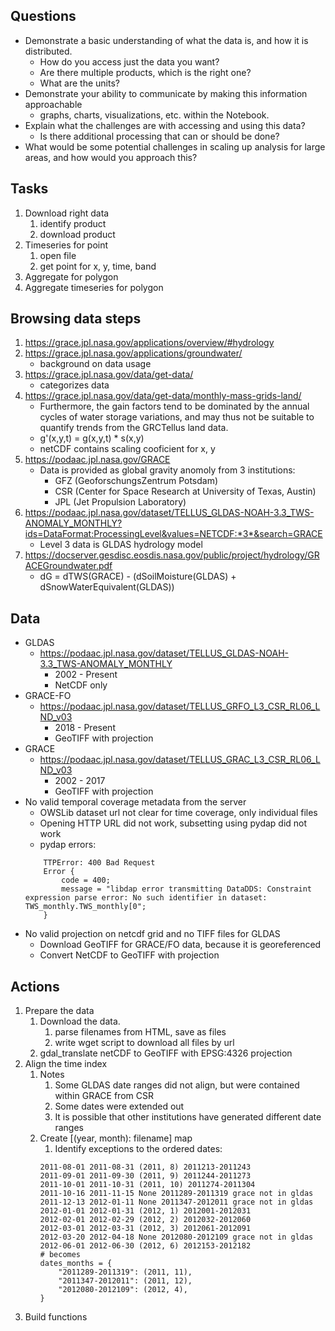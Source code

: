 ## Questions

* Demonstrate a basic understanding of what the data is, and how it is distributed.
    * How do you access just the data you want?
    * Are there multiple products, which is the right one?
    * What are the units?
* Demonstrate your ability to communicate by making this information approachable
    * graphs, charts, visualizations, etc. within the Notebook.
* Explain what the challenges are with accessing and using this data?
    * Is there additional processing that can or should be done?
* What would be some potential challenges in scaling up analysis for large areas, and how
would you approach this?

## Tasks

1. Download right data
    1. identify product
    2. download product
2. Timeseries for point
    1. open file
    2. get point for x, y, time, band
3. Aggregate for polygon
4. Aggregate timeseries for polygon

## Browsing data steps

1. https://grace.jpl.nasa.gov/applications/overview/#hydrology
2. https://grace.jpl.nasa.gov/applications/groundwater/
    * background on data usage
3. https://grace.jpl.nasa.gov/data/get-data/
    * categorizes data
4. https://grace.jpl.nasa.gov/data/get-data/monthly-mass-grids-land/
    * Furthermore, the gain factors tend to be dominated by the annual cycles of water storage variations, and may thus not be suitable to quantify trends from the GRCTellus land data.
    * g'(x,y,t) = g(x,y,t) * s(x,y)
    * netCDF contains scaling cooficient for x, y
5. https://podaac.jpl.nasa.gov/GRACE
    * Data is provided as global gravity anomoly from 3 institutions:
        * GFZ (GeoforschungsZentrum Potsdam)
        * CSR (Center for Space Research at University of Texas, Austin)
        * JPL (Jet Propulsion Laboratory)
6. https://podaac.jpl.nasa.gov/dataset/TELLUS_GLDAS-NOAH-3.3_TWS-ANOMALY_MONTHLY?ids=DataFormat:ProcessingLevel&values=NETCDF:*3*&search=GRACE
    * Level 3 data is GLDAS hydrology model
7. https://docserver.gesdisc.eosdis.nasa.gov/public/project/hydrology/GRACEGroundwater.pdf
    * dG = dTWS(GRACE) - (dSoilMoisture(GLDAS) + dSnowWaterEquivalent(GLDAS))


## Data

* GLDAS
    * https://podaac.jpl.nasa.gov/dataset/TELLUS_GLDAS-NOAH-3.3_TWS-ANOMALY_MONTHLY
        * 2002 - Present
        * NetCDF only
* GRACE-FO
    * https://podaac.jpl.nasa.gov/dataset/TELLUS_GRFO_L3_CSR_RL06_LND_v03
        * 2018 - Present
        * GeoTIFF with projection
* GRACE
    * https://podaac.jpl.nasa.gov/dataset/TELLUS_GRAC_L3_CSR_RL06_LND_v03
        * 2002 - 2017
        * GeoTIFF with projection
* No valid temporal coverage metadata from the server
    * OWSLib dataset url not clear for time coverage, only individual files
    * Opening HTTP URL did not work, subsetting using pydap did not work
    * pydap errors:
    ```
        TTPError: 400 Bad Request
        Error {
            code = 400;
            message = "libdap error transmitting DataDDS: Constraint expression parse error: No such identifier in dataset: TWS_monthly.TWS_monthly[0";
        }
    ```
* No valid projection on netcdf grid and no TIFF files for GLDAS
    * Download GeoTIFF for GRACE/FO data, because it is georeferenced
    * Convert NetCDF to GeoTIFF with projection

## Actions

1. Prepare the data
    1. Download the data.
        1. parse filenames from HTML, save as files
        2. write wget script to download all files by url
    2. gdal_translate netCDF to GeoTIFF with EPSG:4326 projection
2. Align the time index
    1. Notes
        1. Some GLDAS date ranges did not align, but were contained within GRACE from CSR
        2. Some dates were extended out
        3. It is possible that other institutions have generated different date ranges
    2. Create [(year, month): filename] map
        1. Identify exceptions to the ordered dates:
        ```
        2011-08-01 2011-08-31 (2011, 8) 2011213-2011243 
        2011-09-01 2011-09-30 (2011, 9) 2011244-2011273 
        2011-10-01 2011-10-31 (2011, 10) 2011274-2011304 
        2011-10-16 2011-11-15 None 2011289-2011319 grace not in gldas
        2011-12-13 2012-01-11 None 2011347-2012011 grace not in gldas
        2012-01-01 2012-01-31 (2012, 1) 2012001-2012031 
        2012-02-01 2012-02-29 (2012, 2) 2012032-2012060 
        2012-03-01 2012-03-31 (2012, 3) 2012061-2012091 
        2012-03-20 2012-04-18 None 2012080-2012109 grace not in gldas
        2012-06-01 2012-06-30 (2012, 6) 2012153-2012182 
        # becomes
        dates_months = {
            "2011289-2011319": (2011, 11),
            "2011347-2012011": (2011, 12),
            "2012080-2012109": (2012, 4),
        }
        ```
2. Build functions
